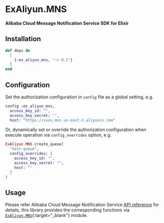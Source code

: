 # ExAliyun.MNS

**Alibaba Cloud Message Notification Service SDK for Elixir**

## Installation

```elixir
def deps do
  [
    {:ex_aliyun_mns, "~> 0.1"}
  ]
end
```

## Configuration

Set the authorization configuration in `config` file as a global setting, e.g.

```elixir
config :ex_aliyun_mns,
  access_key_id: "",
  access_key_secret: "",
  host: "https://xxxx.mns.us-east-1.aliyuncs.com"
```

Or, dynamically set or override the authorization configuration when execute operation via `config_overrides` option, e.g.

```elixir
ExAliyun.MNS.create_queue(
  "test-queue",
  config_overrides: [
    access_key_id: "",
    access_key_secret: "",
    host: ""
  ]
)
```

## Usage

Please refer Alibaba Cloud Message Notification Service [API reference](https://www.alibabacloud.com/help/doc-detail/27477.htm) for details, this library provides the corresponding
functions via [`ExAliyun.MNS`](https://hexdocs.pm/ex_aliyun_mns/ExAliyun.MNS.html){:target="_blank"} module.
